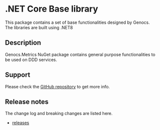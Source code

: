 # .NET Core Base library

This package contains a set of base functionalities designed by Genocs.
The libraries are built using .NET8


## Description

Genocs.Metrics NuGet package contains general purpose functionalities to be used on DDD services.

## Support

Please check the [GitHub repository](https://github.com/Genocs/genocs-library) to get more info.


## Release notes

The change log and breaking changes are listed here.

- [releases](https://github.com/Genocs/genocs-library/releases)
